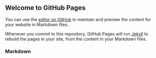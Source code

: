 ## Welcome to GitHub Pages

You can use the [editor on GitHub](https://github.com/HelenHendrikson/Edumus-curriculum-webpage/edit/main/README.md) to maintain and preview the content for your website in Markdown files.

Whenever you commit to this repository, GitHub Pages will run [Jekyll](https://jekyllrb.com/) to rebuild the pages in your site, from the content in your Markdown files.

### Markdown
